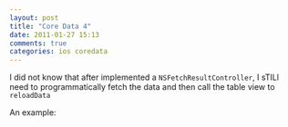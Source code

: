 ```yaml
---
layout: post
title: "Core Data 4"
date: 2011-01-27 15:13
comments: true
categories: ios coredata
---
```


I did not know that after implemented a ```NSFetchResultController```, I sTILl need to programmatically fetch the data and then call the table view to ```reloadData```


An example:

